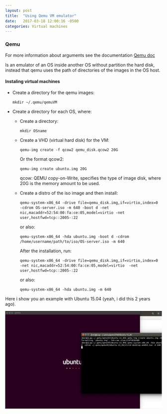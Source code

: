 ```yaml
---
layout: post
title:  "Using Qemu VM emulator"
date:   2017-03-18 12:00:16 -0500
categories: Virtual machines
---
```

### Qemu

For more information about arguments see the documentation [Qemu doc](https://wiki.gentoo.org/wiki/QEMU/Options)

Is an emulator of an OS inside another OS without partition the hard disk, instead that qemu uses the path of directories of the images in the OS host.

#### Instaling virtual machines

* Create a directory for the qemu images:

      mkdir ~/.qemu/qemuVM

* Create a directory for each OS, where:

  * Create a directory:

        mkdir OSname

  * Create a VHD (virtual hard disk) for the VM:

        qemu-img create -f qcow2 qemu_disk.qcow2 20G

    Or the format qcow2:

        qemu-img create ubuntu.img 20G

    qcow: QEMU copy-on-Write, specifies the type of image disk, where 20G is the memory amount to be used.

  * Create a distro of the iso image and then install:

        qemu-system-x86_64 -drive file=qemu_disk.img,if=virtio,index=0 -cdrom OS-server.iso -m 640 -boot d -net nic,macaddr=52:54:00:fa:ce:05,model=virtio -net user,hostfwd=tcp::2005-:22

    or also:

        qemu-system-x86_64 -hda ubuntu.img -boot d -cdrom /home/username/path/to/iso/OS-server.iso -m 640

    After the installation, run:

        qemu-system-x86_64 -drive file=qemu_disk.img,if=virtio,index=0 -net nic,macaddr=52:54:00:fa:ce:05,model=virtio  -net user,hostfwd=tcp::2005-:22

    or also:

        qemu-system-x86_64 -hda ubuntu.img -m 640

Here i show you an example with Ubuntu 15.04 (yeah, i did this 2 years ago).

![Qemu Exmaple](/assets/VM_emulator/qemu_example.jpg)

